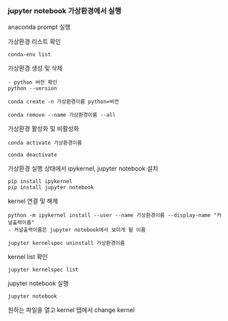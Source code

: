 ### jupyter notebook 가상환경에서 실행


anaconda prompt 실행

가상환경 리스트 확인
```
conda-env list
```

가상환경 생성 및 삭제
```
- python 버전 확인
python --version

conda create -n 가상환경이름 python=버전

conda remove --name 가상환경이름 --all
```

가상환경 활성화 및 비활성화
```
conda activate 가상환경이름

conda deactivate
```

가상환경 실행 상태에서 ipykernel, jupyter notebook 설치
```
pip install ipykernel
pip install jupyter notebook
```

kernel 연결 및 해제
```
python -m ipykernel install --user --name 가상환경이름 --display-name "커널출력이름"
- 커널출력이름은 jupyter notebook에서 보이게 될 이름

jupyter kernelspec uninstall 가상환경이름
```

kernel list 확인
```
jupyter kernelspec list
```

jupyter notebook 실행
```
jupyter notebook
```

원하는 파일을 열고 kernel 탭에서 change kernel

